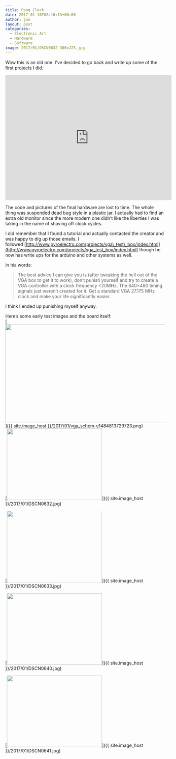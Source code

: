 ```yaml
---
title: Pong Clock
date: 2017-01-16T08:16:13+00:00
author: jon
layout: post
categories:
  - Electronic Art
  - Hardware
  - Software
image: 2017/01/DSCN0632-300x225.jpg
---
```

Wow this is an old one. I&#8217;ve decided to go back and write up some of the first projects I did.

<iframe width="524" height="394" src="https://www.youtube.com/embed/XpvfNEkLs1g" frameborder="0" allow="accelerometer; autoplay; encrypted-media; gyroscope; picture-in-picture" allowfullscreen></iframe>

The code and pictures of the final hardware are lost to time. The whole thing was suspended dead bug style in a plastic jar. I actually had to find an extra old monitor since the more modern one didn&#8217;t like the liberties I was taking in the name of shaving off clock cycles.

I did remember that I found a tutorial and actually contacted the creator and was happy to dig up those emails. I followed [http://www.pyroelectro.com/projects/vga\_test\_box/index.html](http://www.pyroelectro.com/projects/vga_test_box/index.html) though he now has write ups for the arduino and other systems as well.

In his words:

> The best advice I can give you is (after tweaking the hell out of the <span class="il">VGA</span> box to get it to work), don&#8217;t punish yourself and try to create a <span class="il">VGA</span> controller with a clock frequency <20MHz. The 640&#215;480 timing signals just weren&#8217;t created for it. Get a standard <span class="il">VGA</span> 27.175 MHz clock and make your life significantly easier.

I think I ended up punishing myself anyway.

Here&#8217;s some early test images and the board itself:  
[<img class="alignnone wp-image-503 size-full" src="{{ site.image_host }}/2017/01/vga_schem-e1484813729723.png" width="658" height="311" srcset="{{ site.image_host }}/2017/01/vga_schem-e1484813729723.png 658w, {{ site.image_host }}/2017/01/vga_schem-e1484813729723-300x142.png 300w" sizes="(max-width: 658px) 100vw, 658px" />]({{ site.image_host }}/2017/01/vga_schem-e1484813729723.png)  
[<img class="alignnone size-medium wp-image-504" src="{{ site.image_host }}/2017/01/DSCN0632-300x225.jpg" alt="" width="300" height="225" srcset="{{ site.image_host }}/2017/01/DSCN0632-300x225.jpg 300w, {{ site.image_host }}/2017/01/DSCN0632-768x576.jpg 768w, {{ site.image_host }}/2017/01/DSCN0632-1024x768.jpg 1024w" sizes="(max-width: 300px) 100vw, 300px" />]({{ site.image_host }}/2017/01/DSCN0632.jpg)

[<img class="alignnone size-medium wp-image-505" src="{{ site.image_host }}/2017/01/DSCN0633-300x225.jpg" alt="" width="300" height="225" srcset="{{ site.image_host }}/2017/01/DSCN0633-300x225.jpg 300w, {{ site.image_host }}/2017/01/DSCN0633-768x576.jpg 768w, {{ site.image_host }}/2017/01/DSCN0633-1024x768.jpg 1024w" sizes="(max-width: 300px) 100vw, 300px" />]({{ site.image_host }}/2017/01/DSCN0633.jpg)

[<img class="alignnone size-medium wp-image-506" src="{{ site.image_host }}/2017/01/DSCN0640-300x225.jpg" alt="" width="300" height="225" srcset="{{ site.image_host }}/2017/01/DSCN0640-300x225.jpg 300w, {{ site.image_host }}/2017/01/DSCN0640-768x576.jpg 768w, {{ site.image_host }}/2017/01/DSCN0640-1024x768.jpg 1024w" sizes="(max-width: 300px) 100vw, 300px" />]({{ site.image_host }}/2017/01/DSCN0640.jpg)

[<img class="alignnone size-medium wp-image-507" src="{{ site.image_host }}/2017/01/DSCN0641-300x225.jpg" alt="" width="300" height="225" srcset="{{ site.image_host }}/2017/01/DSCN0641-300x225.jpg 300w, {{ site.image_host }}/2017/01/DSCN0641-768x576.jpg 768w, {{ site.image_host }}/2017/01/DSCN0641-1024x768.jpg 1024w" sizes="(max-width: 300px) 100vw, 300px" />]({{ site.image_host }}/2017/01/DSCN0641.jpg)